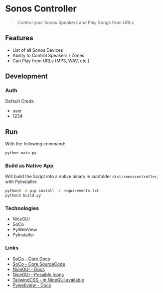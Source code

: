 # Sonos Controller

> Control your Sonos Speakers and Play Songs from URLs

## Features

* List of all Sonos Devices
* Ability to Control Speakers / Zones
* Can Play from URLs (MP3, WAV, etc.)

## Development

### Auth

Default Creds:

* user
* 1234

## Run

With the following command:

```sh
python main.py
```

### Build as Native App

Will build the Script into a native binary in subfolder `dist/sonoscontroller`, with PyInstaller.

```sh
python3 -m pip install -r requirements.txt
python3 build.py
```

### Technologies

* NiceGUI
* SoCo
* PyWebView
* PyInstaller

### Links

* [SoCo - Core Docs](https://soco.readthedocs.io/en/latest/api/soco.core.html)
* [SoCo - Core SourceCode](https://github.com/SoCo/SoCo/blob/master/soco/core.py)
* [NiceGUI - Docs](https://nicegui.io/documentation)
* [NiceGUI - Possible Icons](https://fonts.google.com/icons?icon.set=Material+Icons)
* [TailwindCSS - in NiceGUI available](https://tailwindcss.com/docs/)
* [Pywebview - Docs](https://pywebview.flowrl.com/guide/installation.html#dependencies)